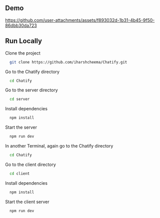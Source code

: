 ## Demo
https://github.com/user-attachments/assets/f893032d-1b31-4b45-9f50-86dbb30da723

## Run Locally

Clone the project

```bash
  git clone https://github.com/iharshcheema/Chatify.git
```

Go to the Chatify directory

```bash
  cd Chatify
```

Go to the server directory

```bash
  cd server
```

Install dependencies

```bash
  npm install
```

Start the server

```bash
  npm run dev
```
In another Terminal, again go to the Chatify directory

```bash
  cd Chatify
```

Go to the client directory

```bash
  cd client
```

Install dependencies

```bash
  npm install
```

Start the client server

```bash
  npm run dev
```



